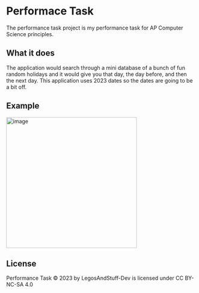 # Performace Task

The performance task project is my performance task for AP Computer Science principles.

## What it does

The application would search through a mini database of a bunch of fun random holidays and it would give you that day, the day before, and then the next day. This application uses 2023 dates so the dates are going to be a bit off. 

## Example

<img width="347" alt="image" src="https://github.com/LegosAndStuff-Dev/perfomance-task/assets/55319190/3d5d738a-25ec-45e7-93b5-26becea7334a">

## License

Performance Task © 2023 by LegosAndStuff-Dev is licensed under CC BY-NC-SA 4.0 
